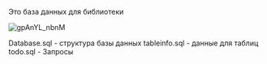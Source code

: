 Это база данных для библиотеки

![gpAnYL_nbnM](https://user-images.githubusercontent.com/106092403/208918038-23137092-aa1e-4a14-a9c6-cf6465e538b1.jpg)





Database.sql - структура базы данных
tableinfo.sql - данные для таблиц
todo.sql - Запросы
